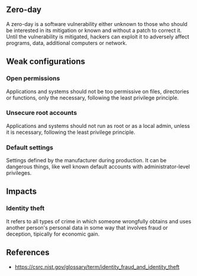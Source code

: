## Zero-day
A zero-day is a software vulnerability either unknown to those who should be interested in its mitigation or known and without a patch to correct it. Until the vulnerability is mitigated, hackers can exploit it to adversely affect programs, data, additional computers or network.

## Weak configurations
### Open permissions
Applications and systems should not be too permissive on files, directories or functions, only the necessary, following the least privilege principle.
### Unsecure root accounts
Applications and systems should not run as root or as a local admin, unless it is necessary, following the least privilege principle.
### Default settings
Settings defined by the manufacturer during production. It can be dangerous things, like well known default accounts with administrator-level privileges.

## Impacts
### Identity theft
It refers to all types of crime in which someone wrongfully obtains and uses another person's personal data in some way that involves fraud or deception, tipically for economic gain.

## References
- https://csrc.nist.gov/glossary/term/identity_fraud_and_identity_theft
